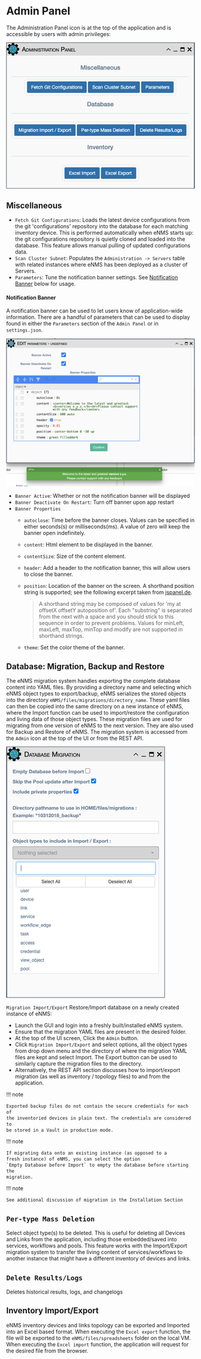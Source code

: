 # Admin Panel

The Administration Panel icon is at the top of the application and is 
accessible by users with admin privileges:

![Admin Panel](../_static/administration/admin_panel.png)

## Miscellaneous

- `Fetch Git Configurations`: Loads the latest device configurations from the
  git 'configurations' repository into the database for each matching inventory
  device. This is performed automatically when eNMS starts up: the git
  configurations repository is quietly cloned and loaded into the database.
  This feature allows manual pulling of updated configurations data.
- `Scan Cluster Subnet`: Populates the `Administration -> Servers` table with
  related instances where eNMS has been deployed as a cluster of Servers.
- `Parameters`: Tune the notification banner settings. See
  [Notification Banner](#notification-banner) below for usage.

#### Notification Banner
A notification banner can be used to let users know of application-wide
information. There are a handful of parameters that can be used to display
found in either the `Parameters` section of the `Admin Panel` or in
`settings.json`. 


![Notification Banner](../_static/administration/notification_banner.png)

- `Banner Active`: Whether or not the notification banner will be displayed
- `Banner Deactivate On Restart`: Turn off banner upon app restart
- `Banner Properties`
    - `autoclose`: Time before the banner closes. Values can be specified in
       either seconds(s) or milliseconds(ms). A value of zero will keep the
       banner open indefinitely.
    - `content`: Html element to be displayed in the banner.
    - `contentSize`: Size of the content element.
    - `header`: Add a header to the notification banner, this will allow users
       to close the banner.
    - `position`: Location of the banner on the screen. A shorthand position
       string is supported; see the following excerpt taken from
       [jspanel.de](https://jspanel.de/#options/position).

        > A shorthand string may be composed of values for 'my at offsetX
          offsetY autoposition of'. Each "substring" is separated from the next
          with a space and you should stick to this sequence in order to
          prevent problems. Values for minLeft, maxLeft, maxTop, minTop and
          modify are not supported in shorthand strings.
    - `theme`: Set the color theme of the banner.

## Database: Migration, Backup and Restore

The eNMS migration system handles exporting the complete database
content into YAML files. By providing a directory name and selecting
which eNMS object types to export/backup, eNMS serializes the stored
objects into the directory `eNMS/files/migrations/directory_name`. These
yaml files can then be copied into the same directory on a new instance
of eNMS, where the Import function can be used to
import/restore the configuration and living data of those object types.
These migration files are used for migrating from one version of eNMS to
the next version. They are also used for Backup and Restore of eNMS. The
migration system is accessed from the `Admin` icon at the top of the
UI or from the REST API.

![Migrations](../_static/administration/migrations.png)

`Migration Import/Export` Restore/Import database on a newly created
  instance of eNMS:

- Launch the GUI and login into a freshly built/installed eNMS system. 
- Ensure that the migration YAML files are present in the desired folder.
- At the top of the UI screen, Click the `Admin` button.
- Click `Migration Import/Export` and select options, all the object
  types from drop down menu and the directory of where the migration
  YAML files are kept and select Import.  The Export button can be used
  to similarly capture the migration files to the directory.
- Alternatively, the REST API section discusses how to import/export
  migration (as well as inventory / topology files) to and from the
  application.

!!! note

    Exported backup files do not contain the secure credentials for each of
    the inventoried devices in plain text. The credentials are considered to
    be stored in a Vault in production mode.

!!! note

    If migrating data onto an existing instance (as opposed to a
    fresh instance) of eNMS, you can select the option
    `Empty Database before Import` to empty the database before starting the
    migration.

!!! note

    See additional discussion of migration in the Installation Section

## `Per-type Mass Deletion`
 
Select object type(s) to be deleted. This is useful for deleting all
Devices and Links from the application, including those embedded/saved into
services, workflows and pools. This feature works with the Import/Export
migration system to transfer the living content of services/workflows to
another instance that might have a different inventory of devices and links.

## `Delete Results/Logs`

Deletes historical results, logs, and changelogs
  
## Inventory Import/Export

eNMS inventory devices and links topology can be exported and Imported into an
Excel based format. When executing the `Excel export` function, the file will
be exported to the `eNMS/files/spreadsheets` folder on the local VM. When
executing the `Excel import` function, the application will request for the
desired file from the browser.
